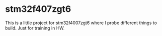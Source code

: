 # stm32f407zgt6
This is a little project for stm32f4007zgt6 where I probe different things to build. Just for training in HW.
